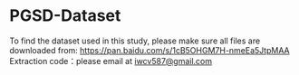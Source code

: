 # PGSD-Dataset
To find the dataset used in this study, please make sure all files are downloaded from:
https://pan.baidu.com/s/1cB5OHGM7H-nmeEa5JtpMAA Extraction code：please email at iwcv587@gmail.com
